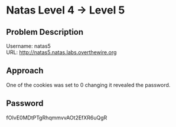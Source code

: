 # Natas Level 4 → Level 5
## Problem Description
Username: natas5 <br>
URL: http://natas5.natas.labs.overthewire.org
## Approach
One of the cookies was set to 0 changing it revealed the password.
## Password
fOIvE0MDtPTgRhqmmvvAOt2EfXR6uQgR
